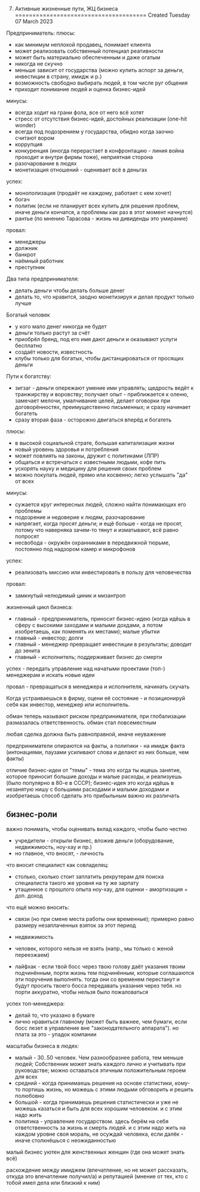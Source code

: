 7. Активные жизненные пути, ЖЦ бизнеса
======================================
Created Tuesday 07 March 2023

Предприниматель:
плюсы:
* как минимум неплохой продавец, понимает клиента
* может реализовать собственный потенциал реативности
* может быть материально обеспеченным и даже огатым 
* никогда не скучно
* меньше зависит от государства (можно купить аспорт за деньги, инвестиции в страну, имидж и р.)
* возможность свободно выбирать людей, в том числе руг общения
* приходит понимание людей и оценка бизнес-идей

минусы:
* всегда ходит на грани фола, все от него всё хотят
* стресс от отсутствия бизнес-идей, достойных реализации (one-hit wonder)
* всегда под подозрением у государства, обидно когда заочно считают вором
* коррупция
* конкуренция (иногда перерастает в конфронтацию - линия война проходит и внутри фирмы тоже), неприятная сторона
* разочарование в людях
* монетизация отношений - оценивает всё в деньгах

успех:
* монополизация (продаёт не каждому, работает с кем хочет)
* богач
* политик (если не планирует всех купить для решения проблем, иначе деньги кончатся, а проблемы как раз в этот момент начнутся)
* рантье (по мнению Тарасова - жизнь на дивиденды это умирание)

провал:
* менеджеры
* должник
* банкрот
* наёмный работник
* преступник


Два типа предпринимателя:
* делать деньги чтобы делать больше денег
* делать то, что нравится, заодно монетизируя и делая продукт только лучше



Богатый человек
* у кого мало денег никогда не будет
* деньги только растут за счёт
* приобрёл бренд, под его имя дают деньги и оказывают услуги бесплатно
* создаёт новости, известность
* клубы только для богатых, чтобы дистанцироваться от просящих деньги


Пути к богатству:
* зигзаг - деньги опережают умение ими управлять; щедрость ведёт к транжирству и воровству;
получает опыт - приближается к оленю, замечает мелочи, умалчивание целей, делает оговорки при договорённостях, преимущественно письменных; и сразу начинает богатеть
* сразу вторая фаза - осторожно двигаться вперёд и богатеть


плюсы:
* в высокой социальной страте, большая капитализация жизни
* новый уровень здоровья и потребления
* может повлиять на законы, дружит с политиками (ЛПР)
* общаться и встречаться с известными людьми, кофе пить
* ускорять науку и медицину для решения своих проблем
* можно покупать людей, прямо или косвенно; легко услышать "да" от всех

минусы:
* сужается круг интересных людей, сложно найти понимающих его проблемы
* подозрение и недоверие к людям, разочарование
* напрягает, когда просят деньги; и ещё больше - когда не просят, потому что наверняка зачем-то тянут и изматывают, всё равно попросят
* несвобода - окружён охранниками в передвижной тюрьме, постоянно под надзором камер и микрофонов


успех:
* реализовать миссию или инвестировать в пользу для человечества

провал:
* замкнутый нелюдимый циник и мизантроп





жизненный цикл бизнеса:
* главный - предприниматель, приносит бизнес-идею (когда идёшь в сферу с высокими заходами и малыми дохдами, а потом изобретаешь, как поменять их местами); малые убытки
* главный - инвестор; долги
* главный - менеджер превращает инвестиции в результаты; доводит до зенита
* главный - исполнитель; поддерживает бизнес до смерти

успех - передать управление над начатыми проектами (топ-) менеджерам и искать новые идеи

провал - превращаться в менеджера и исполнителя, начинать скучать


Когда устраиваешься в фирму, оцени её состояние - и позиционируй себя как инвестор, менеджер или исполнитель.


обман теперь называют риском предпринимателя, при глобализации размазалась ответственность. обман стал повсеместным

любая сделка должна быть равноправной, иначе неуважение

предприниматели опираются на факты, а политики - на имидж факта (интонациями, паузами усиливают слова и делают из них больше, чем факты)

отличие бизнес-идеи от "темы" - тема это когда ты ищешь занятие, которое приносит большие доходы и малые расходы, и реализуешь (было популярно в 80-е в СССР); бизнес-идея это когда идёшь в незанятую нишу с большими расходами и малыми доходами и изобретаешь способ сделать это прибыльным
важно их различать




## бизнес-роли
важно понимать, чтобы оценивать вклад каждого, чтобы было честно

* учредители - открыли бизнес, вложив деньги (оборудование, недвижимость, ноу-хау и пр.)
* но главное, что вносят, - личность

что вносит специалист как совладелец:
* столько, сколько стоит заплатить рекрутерам для поиска специалиста такого же уровня на ту же зарпату
* утащенное с прошлого опыта ноу-хау, для оценки - амортизация + доп. доход

что ещё можно вносить:
* связи (но при смене места работы они временные); примерно равно размеру незаплаченных взяток за этот период
* недвижимость

* человек, которого нельзя не взять (напр., мы только с женой переезжаем)


* лайфхак - если твой босс через твою голову даёт указания твоим подчинённым, порти жизнь тем подчинённым, которые соглашаются эти поручения выполнять. тогда они со временем перестанут и будут просить твоего босса передавать указания через тебя. но порти аккуратно, чтобы нельзя было пожаловаться



успех топ-менеджера:
* делай то, что указано в бумаге
* лично нравиться главному (может быть важнее, чем бумаги, если босс лезет в управление вне "законодательного аппарата"). но плата за это - упадок компании




масштабы бизнеса в людях:
* малый - 30..50 человек. Чем разнообразнее работа, тем меньше людей; Собственник может знать каждого лично и учитывать при руководстве; можно оставаться этичным положительным героем для всех
* средний - когда принимаешь решения на основе статистики, кому-то портишь жизнь, но можешь с этими людьми обговорить и решить полюбовно
* большой - когда принимаешь решения статистически и уже не можешь казаться и быть для всех хорошим человеком. и с этим надо жить
* политика - управление государством. здесь берём на себя ответственность за жизнь и смерть людей. и с этим надо жить
на каждом уровне своя мораль, не осуждай человека, если далёк - иначе столкнёшься с неожиданностью


малый бизнес уютен для женственных женщин (где она может знать всё)


расхождение между имиджем (впечатление, но не может рассказать, откуда это впечатление получил/а) и репутацией (мнение от тех, кто с тобой имел дела или близкий к ним)



